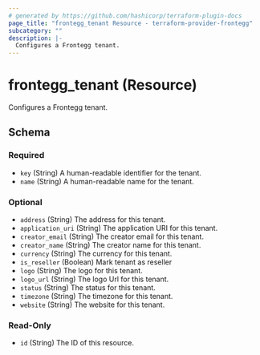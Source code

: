 ```yaml
---
# generated by https://github.com/hashicorp/terraform-plugin-docs
page_title: "frontegg_tenant Resource - terraform-provider-frontegg"
subcategory: ""
description: |-
  Configures a Frontegg tenant.
---
```


# frontegg_tenant (Resource)

Configures a Frontegg tenant.



<!-- schema generated by tfplugindocs -->
## Schema

### Required

- `key` (String) A human-readable identifier for the tenant.
- `name` (String) A human-readable name for the tenant.

### Optional

- `address` (String) The address for this tenant.
- `application_uri` (String) The application URI for this tenant.
- `creator_email` (String) The creator email for this tenant.
- `creator_name` (String) The creator name for this tenant.
- `currency` (String) The currency for this tenant.
- `is_reseller` (Boolean) Mark tenant as reseller
- `logo` (String) The logo for this tenant.
- `logo_url` (String) The logo Url for this tenant.
- `status` (String) The status for this tenant.
- `timezone` (String) The timezone for this tenant.
- `website` (String) The website for this tenant.

### Read-Only

- `id` (String) The ID of this resource.


